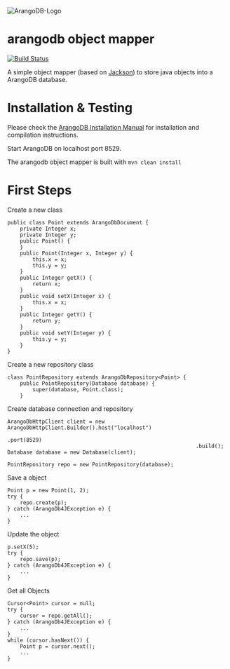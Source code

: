 ![ArangoDB-Logo](https://www.arangodb.org/wp-content/uploads/2012/10/logo_arangodb_transp.png)

arangodb object mapper
=========================

[![Build Status](https://secure.travis-ci.org/triAGENS/arangodb-object-mapper.png)](http://travis-ci.org/triAGENS/arangodb-object-mapper)

A simple object mapper (based on [Jackson](http://wiki.fasterxml.com/JacksonHome)) to store java objects into a ArangoDB database.


Installation & Testing
=======================

Please check the
[ArangoDB Installation Manual](http://www.arangodb.org/manuals/current/InstallManual.html)
for installation and compilation instructions.

Start ArangoDB on localhost port 8529.

The arangodb object mapper is built with
	```mvn clean install```

First Steps
=======================

Create a new class
```
public class Point extends ArangoDbDocument {
    private Integer x;
    private Integer y;
    public Point() {
    }
    public Point(Integer x, Integer y) {
        this.x = x;
        this.y = y;
    }    
    public Integer getX() {
        return x;
    }
    public void setX(Integer x) {
        this.x = x;
    }
    public Integer getY() {
        return y;
    }
    public void setY(Integer y) {
        this.y = y;
    }
}
```

Create a new repository class
```
class PointRepository extends ArangoDbRepository<Point> {        
    public PointRepository(Database database) {
        super(database, Point.class);
    }
```

Create database connection and repository
```
ArangoDbHttpClient client = new ArangoDbHttpClient.Builder().host("localhost")
                                                            .port(8529)
                                                            .build();        
Database database = new Database(client);

PointRepository repo = new PointRepository(database);
```

Save a object
```
Point p = new Point(1, 2);        
try {
    repo.create(p);
} catch (ArangoDb4JException e) {
    ...
}
```

Update the object
```
p.setX(5);        
try {
    repo.save(p);
} catch (ArangoDb4JException e) {
    ...
}
```

Get all Objects
```
Cursor<Point> cursor = null;
try {
    cursor = repo.getAll();
} catch (ArangoDb4JException e) {
    ...
}
while (cursor.hasNext()) {
    Point p = cursor.next();
    ...
}
```

